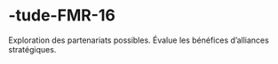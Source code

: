 # -tude-FMR-16
Exploration des partenariats possibles. Évalue les bénéfices d’alliances stratégiques.
